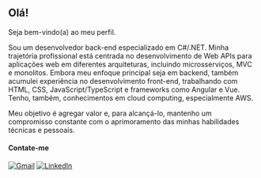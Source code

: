 ## Olá!

Seja bem-vindo(a) ao meu perfil.

Sou um desenvolvedor back-end especializado em C#/.NET. Minha trajetória profissional está centrada no desenvolvimento de Web APIs para aplicações web em diferentes arquiteturas, incluindo microsserviços, MVC e monolitos. Embora meu enfoque principal seja em backend, também acumulei experiência no desenvolvimento front-end, trabalhando com HTML, CSS, JavaScript/TypeScript e frameworks como Angular e Vue. Tenho, também, conhecimentos em cloud computing, especialmente AWS.

Meu objetivo é agregar valor e, para alcançá-lo, mantenho um compromisso constante com o aprimoramento das minhas habilidades técnicas e pessoais.

#### Contate-me

<a href="mailto:alonsoboj@gmail.com"><img alt="Gmail" src="https://img.shields.io/badge/E--Mail-D14836?style=for-the-badge&logo=gmail&logoColor=white" /></a> <a href="https://www.linkedin.com/in/alonso-de-oliveira/"><img alt="LinkedIn" src="https://img.shields.io/badge/linkedin-%230077B5.svg?style=for-the-badge&logo=linkedin&logoColor=white"/></a>
